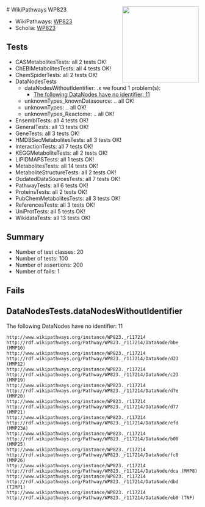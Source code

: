 <img style="float: right; width: 200px" src="https://upload.wikimedia.org/wikipedia/commons/thumb/8/83/Wplogo_with_text_500.png/640px-Wplogo_with_text_500.png" />
# WikiPathways WP823

* WikiPathways: [WP823](https://new.wikipathways.org/pathways/WP823)
* Scholia: [WP823](https://scholia.toolforge.org/wikipathways/WP823)
## Tests
* CASMetabolitesTests: all 2 tests OK!
* ChEBIMetabolitesTests: all 4 tests OK!
* ChemSpiderTests: all 2 tests OK!
* DataNodesTests
    * dataNodesWithoutIdentifier: .x we found 1 problem(s):
        * [The following DataNodes have no identifier: 11](#8792c491)
    * unknownTypes_knownDatasource: .. all OK!
    * unknownTypes: .. all OK!
    * unknownTypes_Reactome: .. all OK!
* EnsemblTests: all 4 tests OK!
* GeneralTests: all 13 tests OK!
* GeneTests: all 3 tests OK!
* HMDBSecMetabolitesTests: all 3 tests OK!
* InteractionTests: all 7 tests OK!
* KEGGMetaboliteTests: all 2 tests OK!
* LIPIDMAPSTests: all 1 tests OK!
* MetabolitesTests: all 14 tests OK!
* MetaboliteStructureTests: all 2 tests OK!
* OudatedDataSourcesTests: all 7 tests OK!
* PathwayTests: all 6 tests OK!
* ProteinsTests: all 2 tests OK!
* PubChemMetabolitesTests: all 3 tests OK!
* ReferencesTests: all 3 tests OK!
* UniProtTests: all 5 tests OK!
* WikidataTests: all 13 tests OK!


## Summary

* Number of test classes: 20
* Number of tests: 100
* Number of assertions: 200
* Number of fails: 1

## Fails

<a name="8792c491" />

## DataNodesTests.dataNodesWithoutIdentifier

The following DataNodes have no identifier: 11
```
http://www.wikipathways.org/instance/WP823._r117214 http://rdf.wikipathways.org/Pathway/WP823._r117214/DataNode/bbe (MMP10)
http://www.wikipathways.org/instance/WP823._r117214 http://rdf.wikipathways.org/Pathway/WP823._r117214/DataNode/d23 (MMP12)
http://www.wikipathways.org/instance/WP823._r117214 http://rdf.wikipathways.org/Pathway/WP823._r117214/DataNode/c23 (MMP19)
http://www.wikipathways.org/instance/WP823._r117214 http://rdf.wikipathways.org/Pathway/WP823._r117214/DataNode/d7e (MMP20)
http://www.wikipathways.org/instance/WP823._r117214 http://rdf.wikipathways.org/Pathway/WP823._r117214/DataNode/d77 (MMP21)
http://www.wikipathways.org/instance/WP823._r117214 http://rdf.wikipathways.org/Pathway/WP823._r117214/DataNode/efd (MMP23A)
http://www.wikipathways.org/instance/WP823._r117214 http://rdf.wikipathways.org/Pathway/WP823._r117214/DataNode/b00 (MMP25)
http://www.wikipathways.org/instance/WP823._r117214 http://rdf.wikipathways.org/Pathway/WP823._r117214/DataNode/fc8 (MMP26)
http://www.wikipathways.org/instance/WP823._r117214 http://rdf.wikipathways.org/Pathway/WP823._r117214/DataNode/dca (MMP8)
http://www.wikipathways.org/instance/WP823._r117214 http://rdf.wikipathways.org/Pathway/WP823._r117214/DataNode/dbd (TIMP1)
http://www.wikipathways.org/instance/WP823._r117214 http://rdf.wikipathways.org/Pathway/WP823._r117214/DataNode/eb0 (TNF)
```

